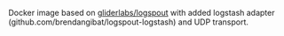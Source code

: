 Docker image based on [gliderlabs/logspout](https://registry.hub.docker.com/u/gliderlabs/logspout/) with added logstash adapter (github.com/brendangibat/logspout-logstash) and UDP transport.
